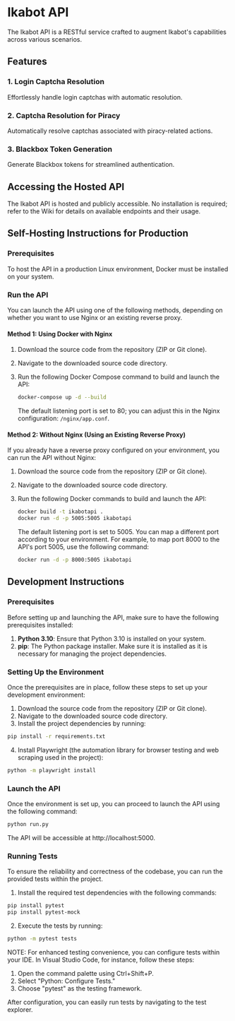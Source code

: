 # Ikabot API

The Ikabot API is a RESTful service crafted to augment Ikabot's capabilities across various scenarios.

## Features

### 1. Login Captcha Resolution

Effortlessly handle login captchas with automatic resolution.

### 2. Captcha Resolution for Piracy

Automatically resolve captchas associated with piracy-related actions.

### 3. Blackbox Token Generation

Generate Blackbox tokens for streamlined authentication.

## Accessing the Hosted API

The Ikabot API is hosted and publicly accessible. No installation is required; refer to the Wiki for details on available endpoints and their usage.

## Self-Hosting Instructions for Production

### Prerequisites

To host the API in a production Linux environment, Docker must be installed on your system.

### Run the API

You can launch the API using one of the following methods, depending on whether you want to use Nginx or an existing reverse proxy.

#### Method 1: Using Docker with Nginx

1. Download the source code from the repository (ZIP or Git clone).
2. Navigate to the downloaded source code directory.
3. Run the following Docker Compose command to build and launch the API:

   ```bash
   docker-compose up -d --build
   ```

   The default listening port is set to 80; you can adjust this in the Nginx configuration: `/nginx/app.conf`.

#### Method 2: Without Nginx (Using an Existing Reverse Proxy)

If you already have a reverse proxy configured on your environment, you can run the API without Nginx:

1. Download the source code from the repository (ZIP or Git clone).
2. Navigate to the downloaded source code directory.
3. Run the following Docker commands to build and launch the API:

   ```bash
   docker build -t ikabotapi .
   docker run -d -p 5005:5005 ikabotapi
   ```

   The default listening port is set to 5005. You can map a different port according to your environment. For example, to map port 8000 to the API's port 5005, use the following command:

   ```bash
   docker run -d -p 8000:5005 ikabotapi
   ```


## Development Instructions

### Prerequisites

Before setting up and launching the API, make sure to have the following prerequisites installed:
1. **Python 3.10**: Ensure that Python 3.10 is installed on your system.
2. **pip**: The Python package installer. Make sure it is installed as it is necessary for managing the project dependencies.

### Setting Up the Environment

Once the prerequisites are in place, follow these steps to set up your development environment:
1. Download the source code from the repository (ZIP or Git clone).
2. Navigate to the downloaded source code directory.
3. Install the project dependencies by running:

  ```bash
  pip install -r requirements.txt
  ```
4. Install Playwright (the automation library for browser testing and web scraping used in the project):
  ```bash
  python -m playwright install
  ```

### Launch the API

Once the environment is set up, you can proceed to launch the API using the following command:
  ```bash
  python run.py
  ```

The API will be accessible at http://localhost:5000.

### Running Tests

To ensure the reliability and correctness of the codebase, you can run the provided tests within the project.

1. Install the required test dependencies with the following commands:
  ```bash
  pip install pytest
  pip install pytest-mock
  ```
2. Execute the tests by running:
  ```bash
  python -m pytest tests
  ```

NOTE: For enhanced testing convenience, you can configure tests within your IDE. In Visual Studio Code, for instance, follow these steps:
1. Open the command palette using Ctrl+Shift+P.
2. Select "Python: Configure Tests."
3. Choose "pytest" as the testing framework.
   
After configuration, you can easily run tests by navigating to the test explorer.
